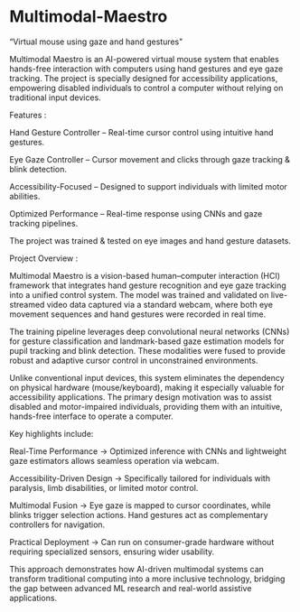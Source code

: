 # Multimodal-Maestro
“Virtual mouse using gaze and hand gestures"


Multimodal Maestro is an AI-powered virtual mouse system that enables hands-free interaction with computers using hand gestures and eye gaze tracking.
The project is specially designed for accessibility applications, empowering disabled individuals to control a computer without relying on traditional input devices.



Features : 

 Hand Gesture Controller – Real-time cursor control using intuitive hand gestures.

Eye Gaze Controller – Cursor movement and clicks through gaze tracking & blink detection.

Accessibility-Focused – Designed to support individuals with limited motor abilities.

Optimized Performance – Real-time response using CNNs and gaze tracking pipelines.

The project was trained & tested on eye images and hand gesture datasets.


Project Overview : 


Multimodal Maestro is a vision-based human–computer interaction (HCI) framework that integrates hand gesture recognition and eye gaze tracking into a unified control system. The model was trained and validated on live-streamed video data captured via a standard webcam, where both eye movement sequences and hand gestures were recorded in real time.

The training pipeline leverages deep convolutional neural networks (CNNs) for gesture classification and landmark-based gaze estimation models for pupil tracking and blink detection. These modalities were fused to provide robust and adaptive cursor control in unconstrained environments.

Unlike conventional input devices, this system eliminates the dependency on physical hardware (mouse/keyboard), making it especially valuable for accessibility applications. The primary design motivation was to assist disabled and motor-impaired individuals, providing them with an intuitive, hands-free interface to operate a computer.




Key highlights include:

Real-Time Performance → Optimized inference with CNNs and lightweight gaze estimators allows seamless operation via webcam.

Accessibility-Driven Design → Specifically tailored for individuals with paralysis, limb disabilities, or limited motor control.

Multimodal Fusion → Eye gaze is mapped to cursor coordinates, while blinks trigger selection actions. Hand gestures act as complementary controllers for navigation.

Practical Deployment → Can run on consumer-grade hardware without requiring specialized sensors, ensuring wider usability.

This approach demonstrates how AI-driven multimodal systems can transform traditional computing into a more inclusive technology, bridging the gap between advanced ML research and real-world assistive applications.






